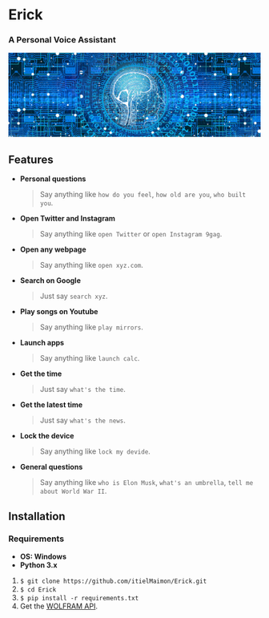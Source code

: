 # Erick
### A Personal Voice Assistant

![](Erick.jpg)

## Features
- <b>Personal questions</b>
   > Say anything like `how do you feel`, `how old are you`, `who built you`.
- <b>Open Twitter and Instagram</b>
   > Say anything like `open Twitter` or `open Instagram 9gag`.
- <b>Open any webpage</b>
   > Say anything like `open xyz.com`.
- <b>Search on Google</b>
   > Just say `search xyz`.
- <b>Play songs on Youtube</b>
   > Say anything like `play mirrors`.
- <b>Launch apps</b>
   > Say anything like `launch calc`.   
- <b>Get the time</b>
   > Just say `what's the time`.
- <b>Get the latest time</b>
   > Just say `what's the news`.
- <b>Lock the device</b>
   > Say anything like `lock my devide`.   
- <b>General questions</b>
   > Say anything like `who is Elon Musk`, `what's an umbrella`, `tell me about World War II`.

## Installation   
### Requirements
- <b>OS: Windows</b>
- <b>Python 3.x</b>

1. `$ git clone https://github.com/itielMaimon/Erick.git`
2. `$ cd Erick` 
3. `$ pip install -r requirements.txt`
4. Get the [WOLFRAM API](https://developer.wolframalpha.com/portal/myapps/).